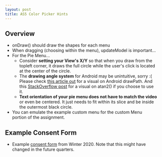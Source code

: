 ```yaml
---
layout: post
title: AS5 Color Picker Hints
---
```


## Overview
- onDraw() should draw the shapes for each menu
- When dragging (choosing within the menu), updateModel is important...
- For the Pie Menu...
  - Consider **setting your View's X/Y** so that when you draw from the topleft corner, it draws the full circle
    while the user's click is located at the center of the circle.
  - The **drawing angle system** for Android may be unintuitive, sorry :( Please check [this article out](https://thoughtbot.com/blog/android-canvas-drawarc-method-a-visual-guide) for a visual on Android drawPath. And this [StackOverflow post](https://stackoverflow.com/questions/17574424/how-to-use-atan2-in-combination-with-other-radian-angle-systems) for a visual on atan2() if you choose to use it.
  - **Text orientation of your pie menu does not have to match the video** or even be centered. It just needs to fit within its slice and be inside the outermost black circle. 
- You can emulate the example custom menu for the custom Menu portion of the assignment.

## Example Consent Form
- Example [consent form](https://jetplanejj.github.io/CSE340-private-website/hw-hints/Menus/ex-cons-form.pdf) from Winter 2020. Note that this might have changed in the future quarters.